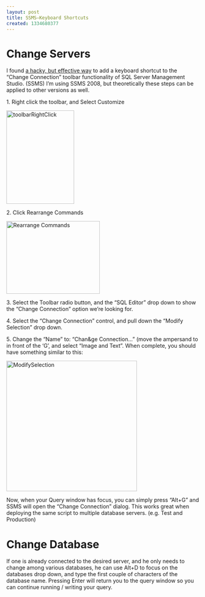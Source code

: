 ```yaml
---
layout: post
title: SSMS–Keyboard Shortcuts
created: 1334680377
---
```

<h1></h1>  <h1>Change Servers</h1>  <p>I found <a href="http://connect.microsoft.com/SQLServer/feedback/details/699152/add-change-connections-keyboard-shortcut-to-ssms-2005-2008-2008r2-as-a-default" target="_blank">a hacky, but effective way</a> to add a keyboard shortcut to the “Change Connection” toolbar functionality of SQL Server Management Studio. (SSMS) I’m using SSMS 2008, but theoretically these steps can be applied to other versions as well. </p>  <p>1. Right click the toolbar, and Select Customize</p>  <p><a href="http://jamesralexander.com/blog/sites/default/files/toolbarRightClick_2.png"><img style="background-image: none; border-bottom: 0px; border-left: 0px; padding-left: 0px; padding-right: 0px; display: inline; border-top: 0px; border-right: 0px; padding-top: 0px" title="toolbarRightClick" border="0" alt="toolbarRightClick" src="http://jamesralexander.com/blog/sites/default/files/toolbarRightClick_thumb.png" width="177" height="244" /></a></p>  <p>2. Click Rearrange Commands</p>  <p><a href="http://jamesralexander.com/blog/sites/default/files/Rearrange%20Commands_2.png"><img style="background-image: none; border-bottom: 0px; border-left: 0px; padding-left: 0px; padding-right: 0px; display: inline; border-top: 0px; border-right: 0px; padding-top: 0px" title="Rearrange Commands" border="0" alt="Rearrange Commands" src="http://jamesralexander.com/blog/sites/default/files/Rearrange%20Commands_thumb.png" width="244" height="190" /></a></p>  <p>3. Select the Toolbar radio button, and the “SQL Editor” drop down to show the “Change Connection” option we’re looking for.</p>  <p>4. Select the “Change Connection” control, and pull down the “Modify Selection” drop down.</p>  <p>5. Change the “Name” to: “Chan&amp;ge Connection...” (move the ampersand to in front of the ‘G’, and select “Image and Text”. When complete, you should have something similar to this:</p>  <p><a href="http://jamesralexander.com/blog/sites/default/files/ModifySelection_2.png"><img style="background-image: none; border-bottom: 0px; border-left: 0px; padding-left: 0px; padding-right: 0px; display: inline; border-top: 0px; border-right: 0px; padding-top: 0px" title="ModifySelection" border="0" alt="ModifySelection" src="http://jamesralexander.com/blog/sites/default/files/ModifySelection_thumb.png" width="341" height="341" /></a></p>  <p>Now, when your Query window has focus, you can simply press “Alt+G” and SSMS will open the “Change Connection” dialog. This works great when deploying the same script to multiple database servers. (e.g. Test and Production)</p>  <h1>Change Database</h1>  <p>If one is already connected to the desired server, and he only needs to change among various databases, he can use Alt+D to focus on the databases drop down, and type the first couple of characters of the database name. Pressing Enter will return you to the query window so you can continue running / writing your query.</p>
